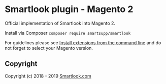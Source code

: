 # Smartlook plugin - Magento 2

Official implementation of Smartlook into Magento 2.

Install via Composer `composer require smartsupp/smartlook`

For guidelines please see [Install extensions from the command line](https://devdocs.magento.com/guides/v2.2/comp-mgr/install-extensions.html) and do not forget to select your Magento version.

## Copyright

Copyright (c) 2018 - 2019 [Smartlook.com](https://www.smartlook.com/)